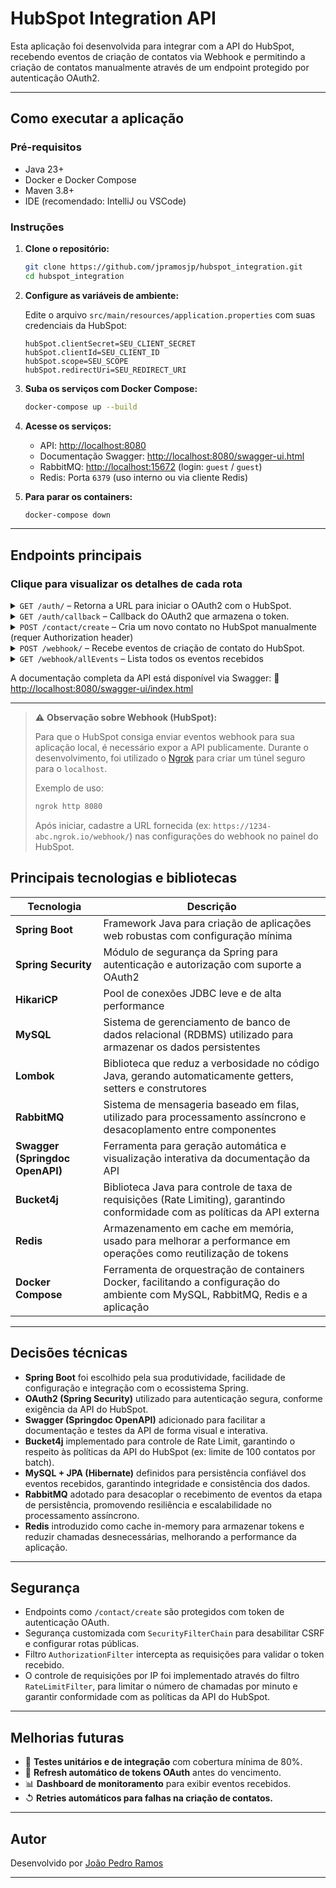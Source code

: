 # HubSpot Integration API

Esta aplicação foi desenvolvida para integrar com a API do HubSpot, recebendo eventos de criação de contatos via Webhook e permitindo a criação de contatos manualmente através de um endpoint protegido por autenticação OAuth2.

---

## Como executar a aplicação

### Pré-requisitos

- Java 23+
- Docker e Docker Compose
- Maven 3.8+
- IDE (recomendado: IntelliJ ou VSCode)

### Instruções

1. **Clone o repositório:**
   ```bash
   git clone https://github.com/jpramosjp/hubspot_integration.git
   cd hubspot_integration
   ```

2. **Configure as variáveis de ambiente:**

   Edite o arquivo `src/main/resources/application.properties` com suas credenciais da HubSpot:

   ```properties
   hubSpot.clientSecret=SEU_CLIENT_SECRET
   hubSpot.clientId=SEU_CLIENT_ID
   hubSpot.scope=SEU_SCOPE
   hubSpot.redirectUri=SEU_REDIRECT_URI
   ```

3. **Suba os serviços com Docker Compose:**
   ```bash
   docker-compose up --build
   ```

4. **Acesse os serviços:**

   - API: [http://localhost:8080](http://localhost:8080)
   - Documentação Swagger: [http://localhost:8080/swagger-ui.html](http://localhost:8080/swagger-ui.html)
   - RabbitMQ: [http://localhost:15672](http://localhost:15672) (login: `guest` / `guest`)
   - Redis: Porta `6379` (uso interno ou via cliente Redis)

5. **Para parar os containers:**
   ```bash
   docker-compose down
   ```
---

## Endpoints principais

### Clique para visualizar os detalhes de cada rota
<details>
  <summary><code>GET /auth/</code> – Retorna a URL para iniciar o OAuth2 com o HubSpot.</summary>

  **Descrição:**  
   Esse endpoint gera a URL de autenticação para iniciar o processo de conexão com o HubSpot via OAuth2.

  **Funcionamento:**  
   Quando acionado, ele constrói dinamicamente a URL de autorização utilizando as variáveis definidas no arquivo de propriedades, como `client_id`, `redirect_uri` e `scopes`, retornando a URL completa para o usuário iniciar o fluxo de autenticação.

</details>
<details>
  <summary><code>GET /auth/callback</code> – Callback do OAuth2 que armazena o token.</summary>

  **Descrição:**  
   Esse endpoint é o callback chamado após a autenticação do usuário via URL gerada na rota `/auth/`.

  **Funcionamento:**  
   Quando acionado, ele envia uma requisição para a API do HubSpot utilizando o `code` recebido como parâmetro, a fim de obter o token de acesso.  
   Em seguida, o token é armazenado no Redis para uso posterior na validação da rota protegida `/contact/create`.  
   Por fim, o token também é retornado ao usuário para que possa ser utilizado em chamadas autenticadas.

</details>

<details>
  <summary><code>POST /contact/create</code> – Cria um novo contato no HubSpot manualmente (requer Authorization header)</summary>

  **Descrição:**  
   Esse endpoint permite a criação manual de um contato no HubSpot por meio de uma requisição autenticada.

  **Funcionamento:**  
   Ao ser acionado, a requisição passa por um filtro que valida o token enviado no header `Authorization`, verificando se ele é válido e se ainda não expirou.  
   Em caso de validação bem-sucedida, os dados do contato são enviados para a API do HubSpot para efetuar a criação.  
   Esta rota possui um **rate limit de 100 requisições por minuto**, seguindo as limitações impostas pela própria API do HubSpot.

 **Exemplo de corpo da requisição:**
   ``` json 
      {
      "properties": {
         "email": "example@hubspot.com",
         "firstname": "Jane",
         "lastname": "Doe",
         "phone": "(555) 555-5555",
         "company": "HubSpot",
         "website": "hubspot.com"
      }
   }
```
</details>


<details>
  <summary><code>POST /webhook/</code> – Recebe eventos de criação de contato do HubSpot.</summary>

  **Descrição:**  
   Esse endpoint é chamado pelo HubSpot quando um novo contato é criado.

  **Funcionamento:**  
   Após ser acionada, essa rota envia os dados para a fila `contact.queue`, garantindo que o processamento ocorra de forma assíncrona e sem impactar a resposta ao usuário.  
   A fila `contact.queue` realiza até **3 tentativas** de salvar as informações recebidas do HubSpot na tabela `contact_creation_event`, garantindo a persistência dos dados no banco mesmo em caso de falhas temporárias.

</details>

<details>
  <summary><code>GET /webhook/allEvents</code> – Lista todos os eventos recebidos</summary>

  **Descrição:**  
   Esse endpoint retorna todos os eventos armazenados que foram capturados via webhook de criação de contato.

  **Funcionamento:**  
   Ao ser acionado, essa rota realiza uma consulta na tabela `contact_creation_event`, responsável por armazenar os dados recebidos do HubSpot.  
   Os eventos são então retornados ao usuário, permitindo auditoria, visualização ou processamento adicional.

</details>



A documentação completa da API está disponível via Swagger:
📄 [http://localhost:8080/swagger-ui/index.html](http://localhost:8080/swagger-ui/index.html)

---

> ⚠️ **Observação sobre Webhook (HubSpot):**
>
> Para que o HubSpot consiga enviar eventos webhook para sua aplicação local, é necessário expor a API publicamente. Durante o desenvolvimento, foi utilizado o [Ngrok](https://ngrok.com/) para criar um túnel seguro para o `localhost`.
>
> Exemplo de uso:
> ```bash
> ngrok http 8080
> ```
> Após iniciar, cadastre a URL fornecida (ex: `https://1234-abc.ngrok.io/webhook/`) nas configurações do webhook no painel do HubSpot.

## Principais tecnologias e bibliotecas

| Tecnologia                     | Descrição                                                                                          |
|-------------------------------|----------------------------------------------------------------------------------------------------|
| **Spring Boot**               | Framework Java para criação de aplicações web robustas com configuração mínima                     |
| **Spring Security**           | Módulo de segurança da Spring para autenticação e autorização com suporte a OAuth2                |
| **HikariCP**                  | Pool de conexões JDBC leve e de alta performance                                                   |
| **MySQL**                     | Sistema de gerenciamento de banco de dados relacional (RDBMS) utilizado para armazenar os dados persistentes |
| **Lombok**                    | Biblioteca que reduz a verbosidade no código Java, gerando automaticamente getters, setters e construtores |
| **RabbitMQ**                  | Sistema de mensageria baseado em filas, utilizado para processamento assíncrono e desacoplamento entre componentes |
| **Swagger (Springdoc OpenAPI)** | Ferramenta para geração automática e visualização interativa da documentação da API               |
| **Bucket4j**                  | Biblioteca Java para controle de taxa de requisições (Rate Limiting), garantindo conformidade com as políticas da API externa |
| **Redis**                     | Armazenamento em cache em memória, usado para melhorar a performance em operações como reutilização de tokens |
| **Docker Compose**            | Ferramenta de orquestração de containers Docker, facilitando a configuração do ambiente com MySQL, RabbitMQ, Redis e a aplicação |


---

## Decisões técnicas

- **Spring Boot** foi escolhido pela sua produtividade, facilidade de configuração e integração com o ecossistema Spring.
- **OAuth2 (Spring Security)** utilizado para autenticação segura, conforme exigência da API do HubSpot.
- **Swagger (Springdoc OpenAPI)** adicionado para facilitar a documentação e testes da API de forma visual e interativa.
- **Bucket4j** implementado para controle de Rate Limit, garantindo o respeito às políticas da API do HubSpot (ex: limite de 100 contatos por batch).
- **MySQL + JPA (Hibernate)** definidos para persistência confiável dos eventos recebidos, garantindo integridade e consistência dos dados.
- **RabbitMQ** adotado para desacoplar o recebimento de eventos da etapa de persistência, promovendo resiliência e escalabilidade no processamento assíncrono.
- **Redis** introduzido como cache in-memory para armazenar tokens e reduzir chamadas desnecessárias, melhorando a performance da aplicação.


---

## Segurança

- Endpoints como `/contact/create` são protegidos com token de autenticação OAuth.
- Segurança customizada com `SecurityFilterChain` para desabilitar CSRF e configurar rotas públicas.
- Filtro `AuthorizationFilter` intercepta as requisições para validar o token recebido.
- O controle de requisições por IP foi implementado através do filtro `RateLimitFilter`, para limitar o número de chamadas por minuto e garantir conformidade com as políticas da API do HubSpot.

---

## Melhorias futuras

- 🥪 **Testes unitários e de integração** com cobertura mínima de 80%.
- 🔐 **Refresh automático de tokens OAuth** antes do vencimento.
- 📊 **Dashboard de monitoramento** para exibir eventos recebidos.
- ↺ **Retries automáticos para falhas na criação de contatos.**

---

## Autor

Desenvolvido por [João Pedro Ramos](https://github.com/jpramosjp)

---

